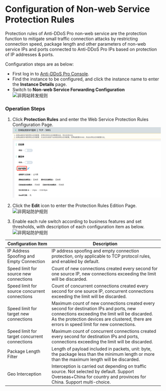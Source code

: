 # Configuration of Non-web Service Protection Rules
Protection rules of Anti-DDoS Pro non-web service are the protection function to mitigate small traffic connection attacks by restricting connection speed, package length and other parameters of non-web service IPs and ports connected to Anti-DDoS Pro IPs based on protection of IP addresses & ports.

Configuration steps are as below:

- First log in to [Anti-DDoS Pro Console](https://ip-anti-console.jdcloud.com/instancelist).
- Find the instance to be configured, and click the instance name to enter the **Instance Details** page.
- Switch to **Non-web Service Forwarding Configuration** 
    ![非网站转发规则](../../../../../image/Advanced%20Anti-DDoS/net-service-protection-rule-03.png)

### Operation Steps

1. Click **Protection Rules** and enter the Web Service Protection Rules Configuration Page.</br>
    ![非网站防护规则](../../../../../image/Advanced%20Anti-DDoS/net-service-protection-rule-02.png)
    
2. Click the **Edit** icon to enter the Protection Rules Edition Page.</br>
    ![非网站防护规则](../../../../../image/Advanced%20Anti-DDoS/net-service-protection-rule-04.png)    
    
3. Enable each rule switch according to business features and set thresholds, with description of each configuration item as below.</br>
    ![非网站防护规则](../../../../../image/Advanced%20Anti-DDoS/net-service-protection-rule-05.png)    

|Configuration Item             |Description |
|----------------------|---------------|
|IP Address Spoofing and Empty Connection          |IP address spoofing and empty connection protection, only applicable to TCP protocol rules, and enabled by default.|
|Speed limit for source new connections          |Count of new connections created every second for one source IP, new connections exceeding the limit will be discarded.|
|Speed limit for source concurrent connections          |Count of concurrent connections created every second for one source IP, concurrent connections exceeding the limit will be discarded.|
|Speed limit for target new connections          |Maximum count of new connections created every second for destination IPs and ports, new connections exceeding the limit will be discarded. As the protection devices are clustered, there are errors in speed limit for new connections.|
|Speed limit for target concurrent connections          |Maximum count of concurrent connections created every second for destination IPs and ports, connections exceeding the limit will be discarded.|
|Package Length Filter              |Length of payload included in packets, unit: byte, the package less than the minimum length or more than the maximum length will be discarded.|
|Geo Interception                 |Interception is carried out depending on traffic source. Not selected by default. Support Overseas+China for country and provinces for China. Support multi-choice.|
